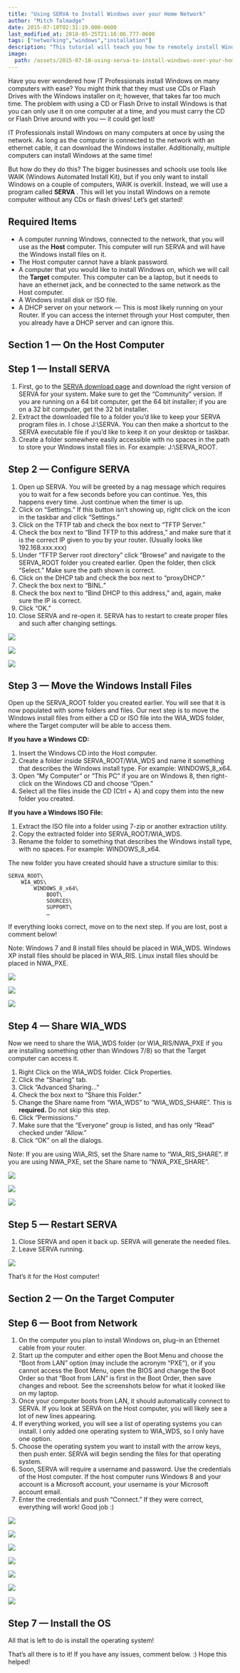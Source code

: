 ```yaml
---
title: "Using SERVA to Install Windows over your Home Network"
author: "Mitch Talmadge"
date: 2015-07-10T02:31:19.000-0600
last_modified_at: 2018-05-25T21:16:06.777-0600
tags: ["networking","windows","installation"]
description: "This tutorial will teach you how to remotely install Windows on a computer via WiFi or ethernet - no USB or CD required!"
image:
  path: /assets/2015-07-10-using-serva-to-install-windows-over-your-home-network/1*9hoE-GfT7LMXGxm7FSA8xw.png
---
```


Have you ever wondered how IT Professionals install Windows on many computers with ease? You might think that they must use CDs or Flash Drives with the Windows installer on it; however, that takes far too much time. The problem with using a CD or Flash Drive to install Windows is that you can only use it on one computer at a time, and you must carry the CD or Flash Drive around with you — it could get lost!

IT Professionals install Windows on many computers at once by using the network. As long as the computer is connected to the network with an ethernet cable, it can download the Windows installer. Additionally, multiple computers can install Windows at the same time!

But how do they do this? The bigger businesses and schools use tools like WAIK (Windows Automated Install Kit), but if you only want to install Windows on a couple of computers, WAIK is overkill. Instead, we will use a program called **SERVA** . This will let you install Windows on a remote computer without any CDs or flash drives! Let’s get started!
## Required Items
- A computer running Windows, connected to the network, that you will use as the **Host** computer. This computer will run SERVA and will have the Windows install files on it.
- The Host computer cannot have a blank password.
- A computer that you would like to install Windows on, which we will call the **Target** computer. This computer can be a laptop, but it needs to have an ethernet jack, and be connected to the same network as the Host computer.
- A Windows install disk or ISO file.
- A DHCP server on your network — This is most likely running on your Router. If you can access the internet through your Host computer, then you already have a DHCP server and can ignore this.

## Section 1 — On the Host Computer
## Step 1 — Install SERVA
1. First, go to the [SERVA download page](http://www.vercot.com/~serva/download.html) and download the right version of SERVA for your system. Make sure to get the “Community” version. If you are running on a 64 bit computer, get the 64 bit installer; if you are on a 32 bit computer, get the 32 bit installer.
2. Extract the downloaded file to a folder you’d like to keep your SERVA program files in. I chose J:\\SERVA. You can then make a shortcut to the SERVA executable file if you’d like to keep it on your desktop or taskbar.
3. Create a folder somewhere easily accessible with no spaces in the path to store your Windows install files in. For example: J:\\SERVA_ROOT.

## Step 2 — Configure SERVA
1. Open up SERVA. You will be greeted by a nag message which requires you to wait for a few seconds before you can continue. Yes, this happens every time. Just continue when the timer is up.
2. Click on “Settings.” If this button isn’t showing up, right click on the icon in the taskbar and click “Settings.”
3. Click on the TFTP tab and check the box next to “TFTP Server.”
4. Check the box next to “Bind TFTP to this address,” and make sure that it is the correct IP given to you by your router. (Usually looks like 192.168.xxx.xxx)
5. Under “TFTP Server root directory” click “Browse” and navigate to the SERVA_ROOT folder you created earlier. Open the folder, then click “Select.” Make sure the path shown is correct.
6. Click on the DHCP tab and check the box next to “proxyDHCP.”
7. Check the box next to “BINL.”
8. Check the box next to “Bind DHCP to this address,” and, again, make sure the IP is correct.
9. Click “OK.”
10. Close SERVA and re-open it. SERVA has to restart to create proper files and such after changing settings.

![](/assets/images/2015-07-10-using-serva-to-install-windows-over-your-home-network/1*d9HQxFp731Qp5UHXgVpHCg.png)

![](/assets/images/2015-07-10-using-serva-to-install-windows-over-your-home-network/1*9hoE-GfT7LMXGxm7FSA8xw.png)

![](/assets/images/2015-07-10-using-serva-to-install-windows-over-your-home-network/1*Kfv1kNqISl7_WDYkGRARyA.png)

## Step 3 — Move the Windows Install Files

Open up the SERVA_ROOT folder you created earlier. You will see that it is now populated with some folders and files. Our next step is to move the Windows install files from either a CD or ISO file into the WIA_WDS folder, where the Target computer will be able to access them.

**If you have a Windows CD:**
1. Insert the Windows CD into the Host computer.
2. Create a folder inside SERVA_ROOT/WIA_WDS and name it something that describes the Windows install type. For example: WINDOWS_8_x64.
3. Open “My Computer” or “This PC” if you are on Windows 8, then right-click on the Windows CD and choose “Open.”
4. Select all the files inside the CD (Ctrl \+ A) and copy them into the new folder you created.

**If you have a Windows ISO File:**
1. Extract the ISO file into a folder using 7-zip or another extraction utility.
2. Copy the extracted folder into SERVA_ROOT/WIA_WDS.
3. Rename the folder to something that describes the Windows install type, with no spaces. For example: WINDOWS_8_x64.

The new folder you have created should have a structure similar to this:
```
SERVA_ROOT\
    WIA_WDS\
        WINDOWS_8_x64\
            BOOT\
            SOURCES\
            SUPPORT\
            …
```

If everything looks correct, move on to the next step. If you are lost, post a comment below!

Note: Windows 7 and 8 install files should be placed in WIA_WDS. Windows XP install files should be placed in WIA_RIS. Linux install files should be placed in NWA_PXE.

![](/assets/images/2015-07-10-using-serva-to-install-windows-over-your-home-network/1*R0zE6EvBxRUfCZ-YJXATzQ.png)

![](/assets/images/2015-07-10-using-serva-to-install-windows-over-your-home-network/1*FplN3mxohK9-4DP8fs_3DA.png)

![](/assets/images/2015-07-10-using-serva-to-install-windows-over-your-home-network/1*z7b_MXUjPFSsY5SdGhJU9w.png)

## Step 4 — Share WIA_WDS

Now we need to share the WIA_WDS folder (or WIA_RIS/NWA_PXE if you are installing something other than Windows 7/8) so that the Target computer can access it.
1. Right Click on the WIA_WDS folder. Click Properties.
2. Click the “Sharing” tab.
3. Click “Advanced Sharing…”
4. Check the box next to “Share this Folder.”
5. Change the Share name from “WIA_WDS” to “WIA_WDS_SHARE”. This is **required.** Do not skip this step.
6. Click “Permissions.”
7. Make sure that the “Everyone” group is listed, and has only “Read” checked under “Allow.”
8. Click “OK” on all the dialogs.

Note: If you are using WIA_RIS, set the Share name to “WIA_RIS_SHARE”. If you are using NWA_PXE, set the Share name to “NWA_PXE_SHARE”.

![](/assets/images/2015-07-10-using-serva-to-install-windows-over-your-home-network/1*5PTN1X6ez8Gq5Ll3haCpeQ.png)

![](/assets/images/2015-07-10-using-serva-to-install-windows-over-your-home-network/1*wvPcvTWFCMLiXJTeAL7qgw.png)

![](/assets/images/2015-07-10-using-serva-to-install-windows-over-your-home-network/1*zb6_mGOptyJDOrixFyGVOA.png)

## Step 5 — Restart SERVA
1. Close SERVA and open it back up. SERVA will generate the needed files.
2. Leave SERVA running.

![](/assets/images/2015-07-10-using-serva-to-install-windows-over-your-home-network/1*L-GsheV9sVPbrG5r7XQcZQ.png)

That’s it for the Host computer!
## Section 2 — On the Target Computer
## Step 6 — Boot from Network
1. On the computer you plan to install Windows on, plug-in an Ethernet cable from your router.
2. Start up the computer and either open the Boot Menu and choose the “Boot from LAN” option (may include the acronym “PXE”), or if you cannot access the Boot Menu, open the BIOS and change the Boot Order so that “Boot from LAN” is first in the Boot Order, then save changes and reboot. See the screenshots below for what it looked like on my laptop.
3. Once your computer boots from LAN, it should automatically connect to SERVA. If you look at SERVA on the Host computer, you will likely see a lot of new lines appearing.
4. If everything worked, you will see a list of operating systems you can install. I only added one operating system to WIA_WDS, so I only have one option.
5. Choose the operating system you want to install with the arrow keys, then push enter. SERVA will begin sending the files for that operating system.
6. Soon, SERVA will require a username and password. Use the credentials of the Host computer. If the host computer runs Windows 8 and your account is a Microsoft account, your username is your Microsoft account email.
7. Enter the credentials and push “Connect.” If they were correct, everything will work! Good job :)

![](/assets/images/2015-07-10-using-serva-to-install-windows-over-your-home-network/1*ws0OxOJi4XgQd49KL05s-Q.jpeg)

![](/assets/images/2015-07-10-using-serva-to-install-windows-over-your-home-network/1*yJClKpm37N2DeWX24MmtSw.jpeg)

![](/assets/images/2015-07-10-using-serva-to-install-windows-over-your-home-network/1*de45ItRHo-EnTzV0zx-XeQ.jpeg)

![](/assets/images/2015-07-10-using-serva-to-install-windows-over-your-home-network/1*bqEQAoaIejo6J-hgHwX7qg.jpeg)

![](/assets/images/2015-07-10-using-serva-to-install-windows-over-your-home-network/1*udpABaiTEbo0wXOB3FAUQg.png)

![](/assets/images/2015-07-10-using-serva-to-install-windows-over-your-home-network/1*1NmecERDWosqo13pMXeyQQ.jpeg)

![](/assets/images/2015-07-10-using-serva-to-install-windows-over-your-home-network/1*X4mQy_qkMxOvGHvjJ-6sng.jpeg)

## Step 7 — Install the OS

All that is left to do is install the operating system!

That’s all there is to it! If you have any issues, comment below. :) Hope this helped!